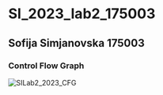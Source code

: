 # SI_2023_lab2_175003

## Sofija Simjanovska 175003

### Control Flow Graph

![SILab2_2023_CFG](https://github.com/SofijaSimjanovska/SI_2023_lab2_175003/assets/80891760/3a157b63-5a3c-4b1d-85c7-fe6afc7f6bb6)
